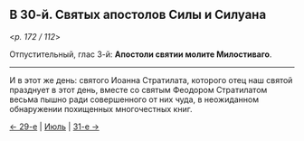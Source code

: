 
## В 30-й. Святых апостолов Силы и Силуана

<*p. 172 / 112*>

Отпустительный, глас 3-й: **Апостоли святии молите Милостиваго**. 

--- 

И в этот же день: святого Иоанна Стратилата, которого отец наш святой празднует в этот день, 
вместе со святым Феодором Стратилатом весьма пышно ради совершенного от них чуда, в неожиданном 
обнаружении похищенных многочестных книг. 

[← 29-е](07_29_MES.ru.md) | [Июль](README.md#30-й) | [31-е →](07_31_MES.ru.md)
